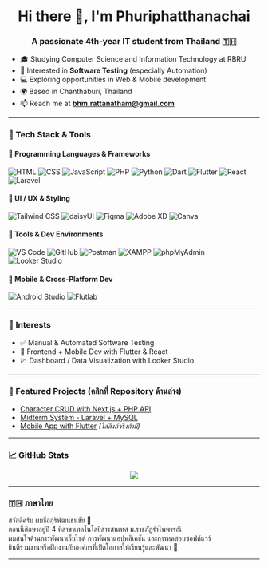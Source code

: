 <h1 align="center">Hi there 👋, I'm Phuriphatthanachai</h1>
<h3 align="center">A passionate 4th-year IT student from Thailand 🇹🇭</h3>

- 🎓 Studying Computer Science and Information Technology at RBRU  
- 🔬 Interested in **Software Testing** (especially Automation)  
- 💻 Exploring opportunities in Web & Mobile development  
- 🌍 Based in Chanthaburi, Thailand  
- 📫 Reach me at **bhm.rattanatham@gmail.com**

---

### 🚀 Tech Stack & Tools

#### 🧠 Programming Languages & Frameworks
![HTML](https://img.shields.io/badge/HTML-E34F26?style=flat&logo=html5&logoColor=white)
![CSS](https://img.shields.io/badge/CSS-1572B6?style=flat&logo=css3)
![JavaScript](https://img.shields.io/badge/JavaScript-F7DF1E?style=flat&logo=javascript&logoColor=000)
![PHP](https://img.shields.io/badge/PHP-777BB4?style=flat&logo=php)
![Python](https://img.shields.io/badge/Python-3776AB?style=flat&logo=python)
![Dart](https://img.shields.io/badge/Dart-0175C2?style=flat&logo=dart)
![Flutter](https://img.shields.io/badge/Flutter-02569B?style=flat&logo=flutter)
![React](https://img.shields.io/badge/React-20232a?style=flat&logo=react)
![Laravel](https://img.shields.io/badge/Laravel-FF2D20?style=flat&logo=laravel)

#### 🎨 UI / UX & Styling
![Tailwind CSS](https://img.shields.io/badge/Tailwind_CSS-38B2AC?style=flat&logo=tailwind-css)
![daisyUI](https://img.shields.io/badge/daisyUI-4E46E5?style=flat&logo=tailwind-css)
![Figma](https://img.shields.io/badge/Figma-F24E1E?style=flat&logo=figma)
![Adobe XD](https://img.shields.io/badge/Adobe_XD-FF61F6?style=flat&logo=adobexd)
![Canva](https://img.shields.io/badge/Canva-00C4CC?style=flat&logo=canva)

#### 🔧 Tools & Dev Environments
![VS Code](https://img.shields.io/badge/VS_Code-007ACC?style=flat&logo=visual-studio-code)
![GitHub](https://img.shields.io/badge/GitHub-181717?style=flat&logo=github)
![Postman](https://img.shields.io/badge/Postman-FF6C37?style=flat&logo=postman)
![XAMPP](https://img.shields.io/badge/XAMPP-FB7A24?style=flat&logo=xampp)
![phpMyAdmin](https://img.shields.io/badge/phpMyAdmin-6C78AF?style=flat)
![Looker Studio](https://img.shields.io/badge/Looker_Studio-4285F4?style=flat&logo=googleanalytics)

#### 📱 Mobile & Cross-Platform Dev
![Android Studio](https://img.shields.io/badge/Android_Studio-3DDC84?style=flat&logo=android-studio)
![Flutlab](https://img.shields.io/badge/Flutlab-02569B?style=flat&logo=flutter)

---

### 🧪 Interests
- ✅ Manual & Automated Software Testing  
- 🎯 Frontend + Mobile Dev with Flutter & React  
- 📈 Dashboard / Data Visualization with Looker Studio

---

### 📂 Featured Projects (คลิกที่ Repository ด้านล่าง)
- [Character CRUD with Next.js + PHP API](https://github.com/ctrlfaith/next-harrypotter)
- [Midterm System - Laravel + MySQL](https://github.com/ctrlfaith/midterm-1017)
- [Mobile App with Flutter](#) *(ใส่ลิงก์จริงถ้ามี)*

---

### 📈 GitHub Stats

<p align="center">
  <img src="https://github-readme-stats.vercel.app/api?username=ctrlfaith&show_icons=true&theme=tokyonight" />
</p>

---

### 🇹🇭 ภาษาไทย

สวัสดีครับ ผมชื่อภุริพัฒน์ธนชัย 👋  
ตอนนี้ศึกษาอยู่ปี 4 ที่สาขาเทคโนโลยีสารสนเทศ ม.ราชภัฏรำไพพรรณี  
ผมสนใจด้านการพัฒนาเว็บไซต์ การพัฒนาแอปพลิเคชัน และการทดสอบซอฟต์แวร์  
ยินดีร่วมงานหรือฝึกงานกับองค์กรที่เปิดโอกาสให้เรียนรู้และพัฒนา 🙏

---
